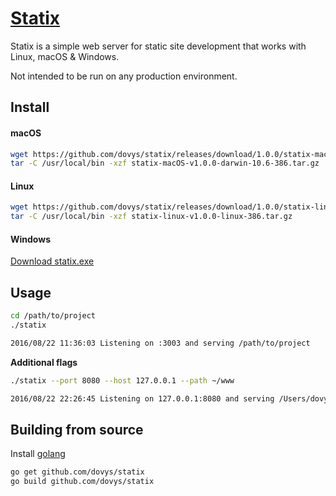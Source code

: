 # [Statix](https://dovys.github.io/statix)

Statix is a simple web server for static site development that works with Linux, macOS & Windows.

Not intended to be run on any production environment.

## Install

#### macOS
```sh
wget https://github.com/dovys/statix/releases/download/1.0.0/statix-macOS-v1.0.0-darwin-10.6-386.tar.gz
tar -C /usr/local/bin -xzf statix-macOS-v1.0.0-darwin-10.6-386.tar.gz
```

#### Linux
```sh
wget https://github.com/dovys/statix/releases/download/1.0.0/statix-linux-v1.0.0-linux-386.tar.gz
tar -C /usr/local/bin -xzf statix-linux-v1.0.0-linux-386.tar.gz
```

#### Windows
[Download statix.exe](https://github.com/dovys/statix/releases/download/1.0.0/windows-v1.0.0-windows-4.0-386.zip)

## Usage
```sh
cd /path/to/project
./statix

2016/08/22 11:36:03 Listening on :3003 and serving /path/to/project
```

**Additional flags**
```sh
./statix --port 8080 --host 127.0.0.1 --path ~/www

2016/08/22 22:26:45 Listening on 127.0.0.1:8080 and serving /Users/dovys/www
```

## Building from source
Install [golang](https://golang.org/dl/)
```sh
go get github.com/dovys/statix
go build github.com/dovys/statix
```
